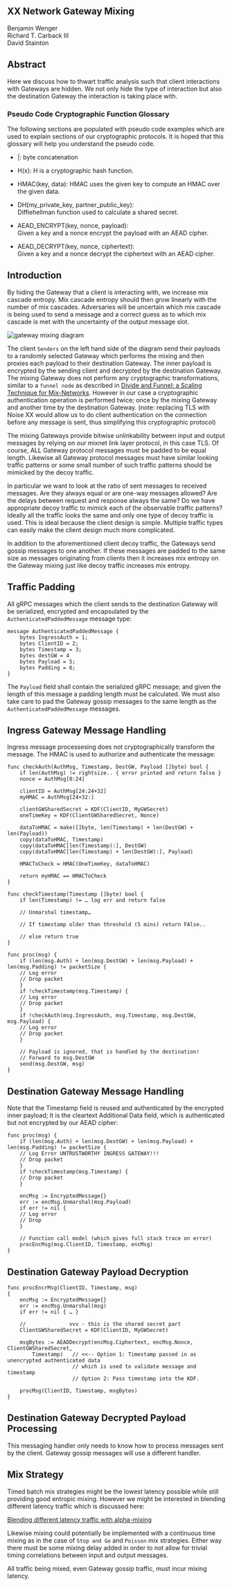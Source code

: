 ## XX Network Gateway Mixing

Benjamin Wenger  
Richard T. Carback III  
David Stainton  

## Abstract

Here we discuss how to thwart traffic analysis such that
client interactions with Gateways are hidden. We not only
hide the type of interaction but also the destination
Gateway the interaction is taking place with.

### Pseudo Code Cryptographic Function Glossary

The following sections are populated with pseudo code examples which
are used to explain sections of our cryptographic protocols. It is
hoped that this glossary will help you understand the pseudo code.

* |: byte concatenation

* H(x): H is a cryptographic hash function.

* HMAC(key, data): HMAC uses the given key to compute an HMAC over the given data.

* DH(my_private_key, partner_public_key):  
  Diffiehellman function used to calculate a shared secret.

* AEAD_ENCRYPT(key, nonce, payload):  
  Given a key and a nonce encrypt the payload with an AEAD cipher.

* AEAD_DECRYPT(key, nonce, ciphertext):  
  Given a key and a nonce decrypt the ciphertext with an AEAD cipher.

## Introduction

By hiding the Gateway that a client is interacting with, we increase
mix cascade entropy. Mix cascade entropy should then grow linearly
with the number of mix cascades. Adversaries will be uncertain which
mix cascade is being used to send a message and a correct guess as to
which mix cascade is met with the uncertainty of the output message
slot.

![gateway mixing diagram](@site/static/img/gateway_mixing.png)

The client `Senders` on the left hand side of the diagram send their
payloads to a randomly selected Gateway which performs the mixing and
then proxies each payload to their destination Gateway. The inner
payload is encrypted by the sending client and decrypted by the
destination Gateway. The mixing Gateway does not perform any
cryptographic transformations, similar to a `funnel node` as described
in [Divide and Funnel: a Scaling Technique for
Mix-Networks](https://eprint.iacr.org/2021/1685.pdf).  However in our
case a cryptographic authentication operation is performed twice; once
by the mixing Gateway and another time by the destination
Gateway. (note: replacing TLS with Noise XX would allow us to do
client authentication on the connection before any message is sent, thus
simplifying this cryptographic protocol)

The mixing Gateways provide bitwise unlinkability between input and
output messages by relying on our mixnet link layer protocol, in this case
TLS. Of course, ALL Gateway protocol messages must be padded to be
equal length. Likewise all Gateway protocol messages must have similar
looking traffic patterns or some small number of such traffic patterns
should be mimicked by the decoy traffic.

In particular we want to look at the ratio of sent messages to
received messages. Are they always equal or are one-way messages
allowed? Are the delays between request and response always the same?
Do we have appropriate decoy traffic to mimick each of the observable
traffic patterns? Ideally all the traffic looks the same and only one
type of decoy traffic is used. This is ideal because the client design
is simple. Multiple traffic types can easily make the client design
much more complicated.

In addition to the aforementioned client decoy traffic, the Gateways
send gossip messages to one another. If these messages are
padded to the same size as messages originating from clients then it
increases mix entropy on the Gateway mixing just like decoy traffic
increases mix entropy.

## Traffic Padding

All gRPC messages which the client sends to the destination Gateway
will be serialized, encrypted and encapsulated by the
`AuthenticatedPaddedMessage` message type:

```
message AuthenticatedPaddedMessage {
	bytes IngressAuth = 1;
	bytes ClientID = 2;
	bytes Timestamp = 3;
	bytes destGW = 4
	bytes Payload = 5;
	bytes Padding = 6;
}
```

The `Payload` field shall contain the serialized gRPC message; and given
the length of this message a padding length must be calculated. We must
also take care to pad the Gateway gossip messages to the same length
as the `AuthenticatedPaddedMessage` messages.

## Ingress Gateway Message Handling

Ingress message processesing does not cryptographically transform the message.
The HMAC is used to authorize and authenticate the message:

```
func checkAuth(AuthMsg, Timestamp, DestGW, Payload []byte) bool {
	if len(AuthMsg) != rightsize.. { error printed and return false }
	nonce = AuthMsg[0:24]

	clientID = AuthMsg[24:24+32]
	myHMAC = AuthMsg[24+32:]

	clientGWSharedSecret = KDF(ClientID, MyGWSecret)
	oneTimeKey = KDF(ClientGWSharedSecret, Nonce)

	dataToHMAC = make([]byte, len(Timestamp) + len(DestGW) + len(Payload)) 
	copy(dataToHMAC, Timestamp)
	copy(dataToHMAC[len(Timestamp):], DestGW)
	copy(dataToHMAC[len(Timestamp) + len(DestGW):], Payload)
 
	HMACToCheck = HMAC(OneTimeKey, dataToHMAC) 

	return myHMAC == HMACToCheck
}

func checkTimestamp(Timestamp []byte) bool {
	if len(Timestamp) != … log err and return false

	// Unmarshal timestamp…

	// If timestamp older than threshold (5 mins) return FAlse..

	// else return true
}

func proc(msg) {
	if (len(msg.Auth) + len(msg.DestGW) + len(msg.Payload) + len(msg.Padding) != packetSize { 
	// Log error
    // Drop packet
	}
	if !checkTimestamp(msg.Timestamp) {
	// Log error
    // Drop packet
	}
	if !checkAuth(msg.IngressAuth, msg.Timestamp, msg.DestGW, msg.Payload) {
	// Log error
	// Drop packet
	}

	// Payload is ignored, that is handled by the destination!
	// Forward to msg.DestGW
	send(msg.DestGW, msg)
}
```

## Destination Gateway Message Handling

Note that the Timestamp field is reused and authenticated by the
encrypted inner payload; It is the cleartext Additional Data field,
which is authenticated but not encrypted by our AEAD cipher:

```
func proc(msg) {
	if (len(msg.Auth) + len(msg.DestGW) + len(msg.Payload) + len(msg.Padding) != packetSize { 
	// Log Error UNTRUSTWORTHY INGRESS GATEWAY!!!
	// Drop packet
	}
	if !checkTimestamp(msg.Timestamp) {
	// Drop packet
	}

	encMsg := EncryptedMessage{}
	err := encMsg.Unmarshal(msg.Payload)
	if err != nil {
	// Log error
	// Drop
	}

	// Function call model (which gives full stack trace on error)
	procEncMsg(msg.ClientID, Timestamp, encMsg)
}
```

## Destination Gateway Payload Decryption

```
func procEncrMsg(ClientID, Timestamp, msg)
{
	encMsg := EncryptedMessage{}
	err := encMsg.Unmarshal(msg)
	if err != nil { … } 

	//              vvv - this is the shared secret part
	ClientGWSharedSecret = KDF(ClientID, MyGWSecret)

	msgBytes := AEADDecrypt(encMsg.Ciphertext, encMsg.Nonce, ClientGWSharedSecret, 
		Timestamp)   // <<-- Option 1: Timestamp passed in as unencrypted authenticated data 
                     // which is used to validate message and timestamp
					 // Option 2: Pass timestamp into the KDF. 

	procMsg(ClientID, Timestamp, msgBytes)
}
```

## Destination Gateway Decrypted Payload Processing

This messaging handler only needs to know how to process messages
sent by the client. Gateway gossip messages will use a different handler.

## Mix Strategy

Timed batch mix strategies might be the lowest latency possible while still
providing good entropic mixing. However we might be interested in blending
different latency traffic which is discussed here:

[Blending different latency traffic with alpha-mixing](https://www.freehaven.net/doc/alpha-mixing/alpha-mixing.pdf)

Likewise mixing could potentially be implemented with a continuous
time mixing as in the case of `Stop and Go` and `Poisson` mix
strategies. Either way there must be some mixing delay added in order
to not allow for trivial timing correlations between input and output
messages.

All traffic being mixed, even Gateway gossip traffic, must incur mixing latency.
